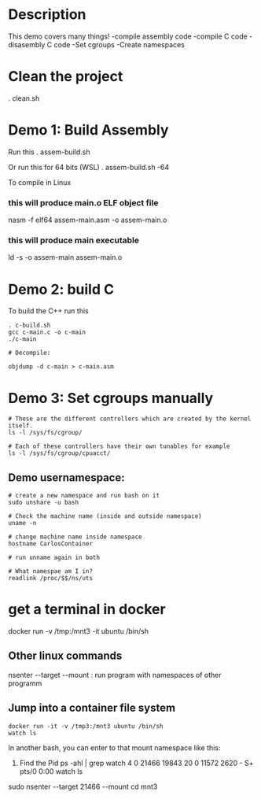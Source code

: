 # Description
This demo covers many things!
-compile assembly code
-compile C code
-disasembly C code
-Set cgroups
-Create namespaces 

# Clean the project
. clean.sh

# Demo 1: Build Assembly
Run this 
. assem-build.sh

Or run this for 64 bits (WSL)
. assem-build.sh -64 

To compile in Linux
### this will produce main.o ELF object file
nasm -f elf64 assem-main.asm -o assem-main.o
### this will produce main executable
ld -s -o assem-main assem-main.o

# Demo 2: build C
To build the C++ run this

```
. c-build.sh
gcc c-main.c -o c-main
./c-main

# Decompile:

objdump -d c-main > c-main.asm
```

# Demo 3: Set cgroups manually

```
# These are the different controllers which are created by the kernel itself.
ls -l /sys/fs/cgroup/

# Each of these controllers have their own tunables for example
ls -l /sys/fs/cgroup/cpuacct/
```

## Demo usernamespace:
```
# create a new namespace and run bash on it
sudo unshare -u bash

# Check the machine name (inside and outside namespace)
uname -n

# change machine name inside namespace
hostname CarlosContainer

# run unname again in both

# What namespae am I in?
readlink /proc/$$/ns/uts

```

# get a terminal in docker
docker run -v /tmp:/mnt3 -it ubuntu /bin/sh

## Other linux commands
nsenter --target --mount : run program with namespaces of other programm

## Jump into a container file system
```
docker run -it -v /tmp3:/mnt3 ubuntu /bin/sh
watch ls 
```

In another bash, you can enter to that mount namespace like this:
1. Find the Pid
ps -ahl | grep watch
4     0 21466 19843  20   0  11572  2620 -      S+   pts/0      0:00 watch ls

sudo nsenter --target 21466 --mount
cd mnt3
